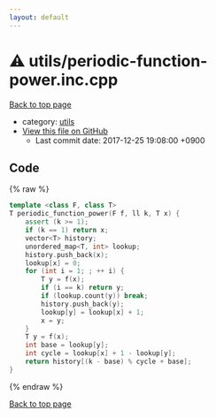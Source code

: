```yaml
---
layout: default
---
```


<!-- mathjax config similar to math.stackexchange -->
<script type="text/javascript" async
  src="https://cdnjs.cloudflare.com/ajax/libs/mathjax/2.7.5/MathJax.js?config=TeX-MML-AM_CHTML">
</script>
<script type="text/x-mathjax-config">
  MathJax.Hub.Config({
    TeX: { equationNumbers: { autoNumber: "AMS" }},
    tex2jax: {
      inlineMath: [ ['$','$'] ],
      processEscapes: true
    },
    "HTML-CSS": { matchFontHeight: false },
    displayAlign: "left",
    displayIndent: "2em"
  });
</script>

<script type="text/javascript" src="https://cdnjs.cloudflare.com/ajax/libs/jquery/3.4.1/jquery.min.js"></script>
<script src="https://cdn.jsdelivr.net/npm/jquery-balloon-js@1.1.2/jquery.balloon.min.js" integrity="sha256-ZEYs9VrgAeNuPvs15E39OsyOJaIkXEEt10fzxJ20+2I=" crossorigin="anonymous"></script>
<script type="text/javascript" src="../../assets/js/copy-button.js"></script>
<link rel="stylesheet" href="../../assets/css/copy-button.css" />


# :warning: utils/periodic-function-power.inc.cpp

<a href="../../index.html">Back to top page</a>

* category: <a href="../../index.html#2b3583e6e17721c54496bd04e57a0c15">utils</a>
* <a href="{{ site.github.repository_url }}/blob/master/utils/periodic-function-power.inc.cpp">View this file on GitHub</a>
    - Last commit date: 2017-12-25 19:08:00 +0900




## Code

{% raw %}
```cpp
template <class F, class T>
T periodic_function_power(F f, ll k, T x) {
    assert (k >= 1);
    if (k == 1) return x;
    vector<T> history;
    unordered_map<T, int> lookup;
    history.push_back(x);
    lookup[x] = 0;
    for (int i = 1; ; ++ i) {
        T y = f(x);
        if (i == k) return y;
        if (lookup.count(y)) break;
        history.push_back(y);
        lookup[y] = lookup[x] + 1;
        x = y;
    }
    T y = f(x);
    int base = lookup[y];
    int cycle = lookup[x] + 1 - lookup[y];
    return history[(k - base) % cycle + base];
}

```
{% endraw %}

<a href="../../index.html">Back to top page</a>

